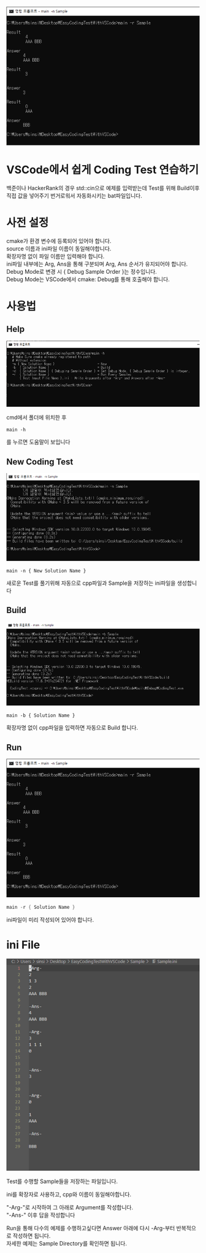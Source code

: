 ![](/images/300192303-da22c38d-a804-47cf-8c23-a903cae4f983.PNG)

# VSCode에서 쉽게 Coding Test 연습하기
백준이나 HackerRank의 경우 std::cin으로 예제를 입력받는데 Test를 위해 Build이후 직접 값을 넣어주기 번거로워서 자동화시키는 bat파일입니다.

# 사전 설정
cmake가 환경 변수에 등록되어 있어야 합니다.
<br>
source 이름과 ini파일 이름이 동일해야합니다.
<br>
확장자명 없이 파일 이름만 입력해야 합니다.
<br>
ini파일 내부에는 Arg, Ans을 통해 구분되며 Arg, Ans 순서가 유지되어야 합니다.
<br>
Debug Mode로 변경 시 { Debug Sample Order }는 정수입니다.
<br>
Debug Mode는 VSCode에서 cmake: Debug를 통해 호출해야 합니다.

# 사용법

## Help

![](/images/300191910-c6555b00-8d19-42c3-bfeb-5f9df246a572.PNG)

cmd에서 폴더에 위치한 후
```
main -h
```
를 누르면 도움말이 보입니다

## New Coding Test

![](/images/300192055-fb9d4fe1-689a-42d4-b178-7660e9a6ba56.PNG)

```
main -n { New Solution Name }
```
새로운 Test를 풀기위해 자동으로 cpp파일과 Sample을 저장하는 ini파일을 생성합니다

## Build

![](/images/300192169-39a97878-829f-42a5-a98d-1d6009da1093.PNG)

```
main -b { Solution Name }
```
확장자명 없이 cpp파일을 입력하면 자동으로 Build 합니다.

## Run

![](/images/300192303-da22c38d-a804-47cf-8c23-a903cae4f983.PNG)

```cpp
main -r { Solution Name }
```
ini파일이 미리 작성되어 있어야 합니다.

# ini File

![](/images/300192609-96ea59b0-1992-42b2-aeb4-8fcfaa7b9627.PNG)

Test를 수행할 Sample들을 저장하는 파일입니다.

ini를 확장자로 사용하고, cpp와 이름이 동일해야합니다.

"-Arg-"로 시작하여 그 아래로 Argument를 작성합니다.
<br>
"-Ans-" 이후 답을 작성합니다

Run을 통해 다수의 예제를 수행하고싶다면 Answer 아래에 다시 -Arg-부터 반복적으로 작성하면 됩니다.
<br>
자세한 예제는 Sample Directory를 확인하면 됩니다.
